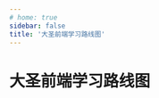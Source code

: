 ```yaml
---
# home: true
sidebar: false
title: '大圣前端学习路线图'
---
```

# 大圣前端学习路线图
<!-- ['❌','✅','🔥','⭐'] -->

<roadmap :height="5000" :data="[
  { title:'小圣前端路线图',x:400,y:20 ,download:true},
  { title:'⭐HTML+CSS', y:130,link:'/fe/css',
    left:[
      ['HTML基础'],
      ['环境基本安装',[
        ['Vscode编辑器'],
        ['Chrome浏览器'],
      ]]
    ],right:[
      ['CSS常见布局'],
      ['CSS基础',[
        ['选择器'],
        ['盒模型'],
        ['布局'],
        ['过渡和动画'],
      ]],
    ]
  } ,
  { title:'Javascript', link:'/fe/javascript',
    y:140,
    left:[
      ['语法入门',[
        ['ES6语法'],
        ['Dom'],
        ['🔥红宝书'],
        ['高频面试题'],
      ]],
    ],
    right:[
      ['JS设计模式'],
      ['🔥JS语法进阶',[
        ['作用域  闭包'],
        ['this   原型链'],
        ['Promise'],
        ['函数和递归'],
        ['面向对象'],
      ]]
    ]
  } ,
  { title:'🔥实战开发', link:'/fe/project',
   y:220,x:-162,
    left:[
      ['开发环境配置'],
      ['登录注册'],
      ['增删改查'],
      ['前后端交互'],
      ['Git代码管理'],
      ['调试代码'],
      ['✅和产品吵架'],
      ['(p)npm包管理'],
    ]
  },
  { title:'🔥面试', link:'/fe/interview',
    y:10,x:325,
    right:[
      ['如何写简历'],
      ['如何描述项目'],
      ['🔥如何谈钱'],
      ['高频面试题'],
      ['如何选择Offer'],
      ['如何离职'],
    ]
  } ,
  { title:'折腾自己的服务器',x:-162,y:170,link:'server',
    left:[
      ['购买云机器'],
      ['购买域名'],
      ['nginx配置'],
      ['百度统计'],
    ],
    right:[
      ['Vuepress'],
      ['Vitepress'],
      ['Dumi'],
      ['Gastby'],
    ]
  } ,
  { title:'进阶之路',y:100,
  } ,
  { title:'Vue3',y:100,link:'/fe/vue',
    left:[
      ['入门',[-50],[
        ['清单应用'],
        ['模板语法'],
        ['组件基础'],
        ['表单'],
        ['Composition'],
        ['<script setup>'],
      ]],
      ['项目实战',[140],[
        ['Vuex Pinia'],
        ['vue-router'],
        ['单元测试'],
        ['JSX'],
        ['性能优化'],
        ['use工具库'],
        ['权限路由'],
        ['开发规范'],
        ['SSR框架Nuxt'],
      ]],
    ],
    right:[
      ['组件化设计',[-50],[
        ['组件库推荐'],
        ['组件三要素'],
        ['基础组件'],
        ['表单组件'],
        ['弹窗组件'],
        ['表格组件'],
        ['组件文档'],
      ]],
      ['源码',[140],[
        ['Vue3新特性'],
        ['响应式原理'],
        ['虚拟Dom'],
        ['Runtime'],
        ['Compiler优化'],
        ['Vue-router源码'],
        ['Vite源码'],
      ]],
    ]
  } ,
  {title:'框架设计理念',link:'fe/framework',
  y:280,
    left:[
      ['编译Compiler'],
      ['运行时Runtime'],
      ['template JSX'],
      ['响应式'],
    ],
    right:[
      ['Angular'],
      ['Svelte'],
      ['Solidjs'],
    ]
  },
  { title:'React',y:190,link:'/fe/react',
    left:[
      ['入门',[-50],[
        ['cra脚手架'],
        ['清单应用'],
        ['JSX'],
        ['Hooks'],
        ['表单'],
        ['Ant Design'],
      ]],
      ['项目实战',[120],[
        ['redux dva'],
        ['react-router'],
        ['单元测试'],
        ['性能优化'],
        ['权限路由'],
        ['use工具库'],
        ['全栈框架Next.js'],
      ]],
    ],
    right:[
      ['组件化设计',[-50],[
        ['组件三要素'],
        ['基础组件'],
        ['表单组件'],
        ['弹窗组件'],
        ['表格组件'],
        ['组件文档'],
      ]],
      ['源码',[120],[
        ['虚拟Dom'],
        ['Fiber'],
        ['Hooks'],
        ['Render'],
        ['Reconciler'],
        ['Concurrent'],
        ['React Router'],
      ]],
    ]
  } ,
  { title:'Typescript',y:260, link:'/fe/typescript',
    left:[
      ['基础类型'],
      ['Interface'],
      ['复合类型'],
      ['泛型<T>'],
    ],
    right:[
      ['接口类型'],
      ['Vue+TS'],
      ['React+TS'],
    ],
  } ,
  { title:'Node.js', y:180,link:'/fe/node',
    left:[
      ['Node入门'],
      ['Web开发',[
        ['Koa'],
        ['Eggjs'],
        ['Nest.js'],
      ]],
      ['文件流'],
      ['爬虫'],
    ],
    right:[
      ['数据库',[
        ['Mysql'],
        ['Mongodb'],
      ]],
      ['部署'],
      ['脚手架'],
      ['微前端'],
    ],
  } ,
  { title:'工程化', link:'/fe/fis',y:180,
    left:[
      ['初始化脚手架'],
      ['开发调试'],
      ['构建'],
      ['测试']
    ],
    right:[
      ['发布'],
      ['监控'],
      ['安全'],
    ]
  } ,
  { title:'软技能', link:'/fe/soft',
    left:[
      ['技术管理'],
      ['影响力'],
      ['沟通',[
        ['绩效沟通']
      ]],
    ],
    right:[
      ['职业规划',[
        ['技术管理'],
        ['技术管理'],
        ['技术管理'],
        ['技术管理'],
      ]],
      ['运营'],
      ['产品能力'],
    ]
  },
  { title:'小程序', link:'/fe/miniapp',
    left:[
      ['小程序入门'],
      ['模板语法'],
      ['跨端框架',[
        ['Taro'],
        ['Uni-app'],
      ]],
      ['小程序进阶'],
    ],
    right:[
      ['云开发',[
        ['云函数'],['云数据库'],['云存储'],
      ]],
      ['支付'],
      ['小程序原理'],
    ]
  } ,
  { title:'测试', link:'/fe/test',y:120,
    left:[
      ['单元测试',[
        ['Jest'],
      ]],
    ],
    right:[
      ['E2E测试',[
        ['cypress']
      ]],
    ]
  } ,
  { title:'性能优化', link:'/fe/perf',y:100,
    left:[
      ['性能指标',[
        ['LCP'],
        ['TTI'],
        ['FP'],
      ]],
      ['lighthouse'],
      ['performance'],
    ],
    right:[
      ['优化策略',[
        ['缓存'],
        ['代码执行效率'],
      ]],
      ['性能监控'],
    ]
  } ,
  { title:'计算机网络', link:'/it/internet',y:120,
    left:[
      ['互联网如何工作'],
      ['什么是HTTP'],
    ],
    right:[
      ['什么是TCP'],
      ['DNS'],
    ]
  } ,
  { title:'算法和数据结构', link:'/it/algorithm',y:200,
    left:[
      ['排序'],
      ['搜索'],
      ['二分'],
      ['递归'],
      ['回溯'],
      ['贪心算法'],
      ['动态规划'],
    ],
    right:[
      ['数组'],
      ['链表'],
      ['树'],
      ['堆栈'],
      ['图'],
      ['Vue中的算法'],
      ['React中的算法'],
    ]
  } ,
  { title:'项目实战', link:'/fe/arch',
    y:250,
    left:[
      [
        'CSS架构设计',[
          ['sass'],
          ['bem'],
          ['动态主题'],
        ],
      ],
      ['框架封装'],
      ['前后端规范'],
      ['项目规范设计',[
        ['eslint'],
        ['git规范'],
        ['开发流程规范'],
      ]],
    ],
    right:[
      ['技术选型'],
      ['项目亮点'],
    ]
  } ,
  { title:'浏览器原理', link:'/fe/browser'} ,
  { title:'App开发', link:'/fe/app',
    left:[
      ['React Native'],
      ['❌Weex'],
    ],
    right:[
      ['Flutter'],
    ],
  } ,
  { title:'热门技术', link:'/fe/hot',
    left:[
      ['Electron'],
      ['Rust'],
      ['Go'],
      ['IDE'],
      ['Web'],
    ],
    right:[
      ['可视化',[
        ['Echarts','Antv']
      ]],
      ['Rust'],
      ['Go',[
        ['esbuild']
      ]],
      ['Web Assembly'],
    ],
  } ,
  {title:'终身成长'},
]"/>
<!-- https://mo.fish/ -->
<!-- https://duomoyu.com/ -->